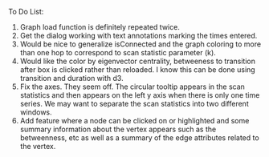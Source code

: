 To Do List:

1.  Graph load function is definitely repeated twice.
2.  Get the dialog working with text annotations marking the times entered.
3.  Would be nice to generalize isConnected and the graph coloring to more than one hop to correspond to scan statistic parameter (k).
4.  Would like the color by eigenvector centrality, betweeness to transition after box is clicked rather than reloaded.  I know this can be done using transition and duration with d3.
5.  Fix the axes.  They seem off. The circular tooltip appears in the scan statistics and then appears on the left y axis when there is only one time series.  We may want to separate the scan statistics into two different windows.
6.  Add feature where a node can be clicked on or highlighted and some summary information about the vertex appears such as the betweenness, etc as well as a summary of the edge attributes related to the vertex.
